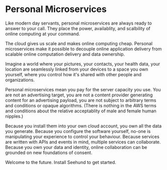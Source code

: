 # Personal Microservices

Like modern day servants, personal microservices are always ready to answer to your call. They place the power, availablity, and scalbility of online computing at your command. 

The cloud gives us scale and makes online computing cheap. Personal microservices make it possible to decouple online application delivery from scalable online computation delivery and data ownership.

Imagine a world where your pictures, your contacts, your health data, your location are seamlessly linked from your devices to a space you own yourself, where you control how it's shared with other people and organizations.

Personal microservices mean you pay for the server capacity you use. You are not an advertising target, you are not a content provider generating content for an advertising payload, you are not subject to arbitrary terms and conditions or opaque algorithms. (There is nothing in the AWS terms and conditions about the relative acceptablity of male and female human nipples.)

Because you install them into your own cloud account, you own all the data you generate. Because you configure the software yourself, no-one is manipulating your experience to control your behaviour. Because services are written with APIs and events in mind, multiple services can collaborate. Because you own your data and identity, online collaboration can be grounded on new foundations of consent.

Welcome to the future. Install Seehund to get started.
